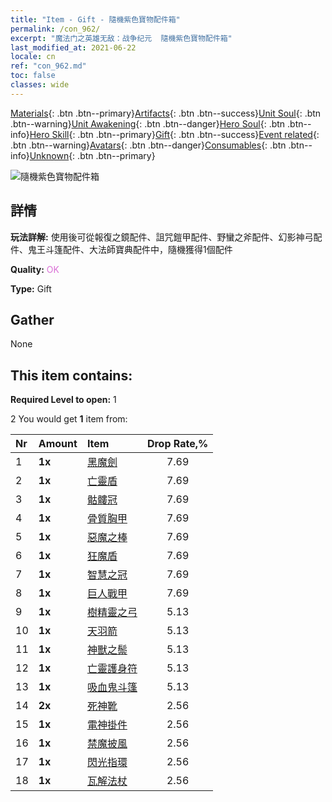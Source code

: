 ```yaml
---
title: "Item - Gift - 隨機紫色寶物配件箱"
permalink: /con_962/
excerpt: "魔法门之英雄无敌：战争纪元  隨機紫色寶物配件箱"
last_modified_at: 2021-06-22
locale: cn
ref: "con_962.md"
toc: false
classes: wide
---
```

 [Materials](/ItemsCN/){: .btn .btn--primary}[Artifacts](/ItemsCN/Artifacts/){: .btn .btn--success}[Unit Soul](/ItemsCN/UnitSoul/){: .btn .btn--warning}[Unit Awakening](/ItemsCN/UnitAwakening/){: .btn .btn--danger}[Hero Soul](/ItemsCN/HeroSoul/){: .btn .btn--info}[Hero Skill](/ItemsCN/HeroSkill/){: .btn .btn--primary}[Gift](/ItemsCN/Gift/){: .btn .btn--success}[Event related](/ItemsCN/Events/){: .btn .btn--warning}[Avatars](/ItemsCN/Avatars/){: .btn .btn--danger}[Consumables](/ItemsCN/Consumables/){: .btn .btn--info}[Unknown](/ItemsCN/Unknown/){: .btn .btn--primary}

 ![隨機紫色寶物配件箱](/images/t/i_907046.png)

## 詳情
 **玩法詳解:** 使用後可從報復之鏡配件、詛咒鎧甲配件、野蠻之斧配件、幻影神弓配件、鬼王斗篷配件、大法師寶典配件中，隨機獲得1個配件

 **Quality:** <span style="color: #DA70D6">OK</span>

 **Type:** Gift

## Gather

  None

## This item contains:

 **Required Level to open:** 1

 2 You would get **1** item  from:

  | Nr | Amount |     Item    | Drop Rate,% |
  |:---|:-------|:------------|:---------:|
  | 1 |  **1x** | [黑魔劍](/cn/Items/art_121/) | 7.69 | 
  | 2 |  **1x** | [亡靈盾](/cn/Items/art_122/) | 7.69 | 
  | 3 |  **1x** | [骷髏冠](/cn/Items/art_123/) | 7.69 | 
  | 4 |  **1x** | [骨質胸甲](/cn/Items/art_124/) | 7.69 | 
  | 5 |  **1x** | [惡魔之棒](/cn/Items/art_125/) | 7.69 | 
  | 6 |  **1x** | [狂魔盾](/cn/Items/art_126/) | 7.69 | 
  | 7 |  **1x** | [智慧之冠](/cn/Items/art_127/) | 7.69 | 
  | 8 |  **1x** | [巨人戰甲](/cn/Items/art_128/) | 7.69 | 
  | 9 |  **1x** | [樹精靈之弓](/cn/Items/art_103/) | 5.13 | 
  | 10 |  **1x** | [天羽箭](/cn/Items/art_104/) | 5.13 | 
  | 11 |  **1x** | [神獸之鬃](/cn/Items/art_105/) | 5.13 | 
  | 12 |  **1x** | [亡靈護身符](/cn/Items/art_129/) | 5.13 | 
  | 13 |  **1x** | [吸血鬼斗篷](/cn/Items/art_130/) | 5.13 | 
  | 14 |  **2x** | [死神靴](/cn/Items/art_131/) | 2.56 | 
  | 15 |  **1x** | [電神掛件](/cn/Items/art_136/) | 2.56 | 
  | 16 |  **1x** | [禁魔披風](/cn/Items/art_137/) | 2.56 | 
  | 17 |  **1x** | [閃光指環](/cn/Items/art_138/) | 2.56 | 
  | 18 |  **1x** | [瓦解法杖](/cn/Items/art_139/) | 2.56 | 
